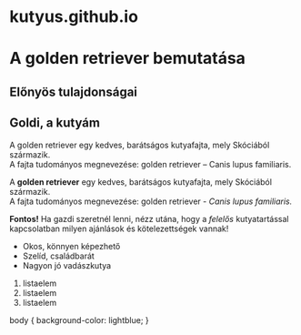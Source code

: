 # kutyus.github.io
<!DOCTYPE HTML>
<html>
<head> 
	<title> Golden Retrieverek - Kezdőlap </title>
    <link rel="stylesheet" href="stilus.css">
</head>
<body>
	<h1>A golden retriever bemutatása</h1>
	<h2>Előnyös tulajdonságai</h2>
	<h2>Goldi, a kutyám</h2>
	<!-- Megjegyzés: Simon Ákos-->
	<p>A golden retriever egy kedves, barátságos kutyafajta, mely Skóciából származik. 
	<br>A fajta tudományos megnevezése: golden retriever – Canis lupus familiaris.</p>
	<p>A <b>golden retriever</b> egy kedves, barátságos kutyafajta,
		mely Skóciából származik. <br>A fajta tudományos megnevezése:	
		golden retriever - <i>Canis lupus familiaris.</i></p>
	<p><strong>Fontos!</strong> Ha gazdi szeretnél lenni, nézz utána,
		hogy a <em>felelős</em> kutyatartással kapcsolatban milyen ajánlások
		és kötelezettségek vannak!</p>
	<ul>
		<li>Okos, könnyen képezhető</li>
		<li>Szelíd, családbarát</li>
		<li>Nagyon jó vadászkutya</li>
	</ul>
	<ol>
		<li>listaelem</li>
		<li>listaelem</li>
		<li>listaelem</li>
	</ol>
	
</body>
<html>

body {
    background-color: lightblue;
  }
